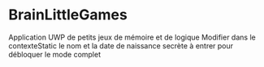 ﻿# BrainLittleGames
Application UWP de petits jeux de mémoire et de logique
Modifier dans le contexteStatic le nom et la date de naissance secrète à entrer pour débloquer le mode complet
